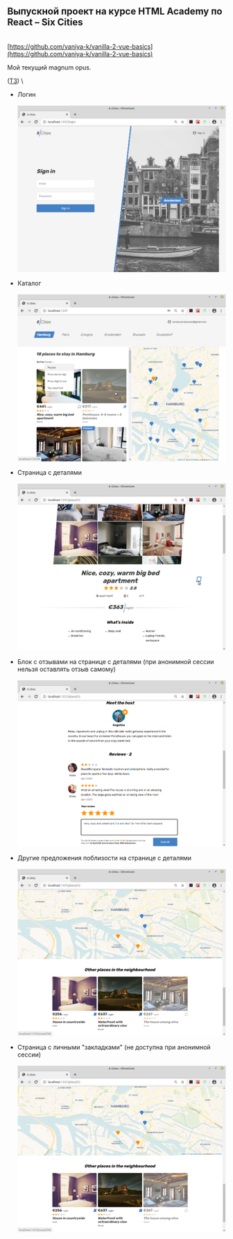## Выпускной проект на курсе HTML Academy по React &ndash; Six Cities
\
[https://github.com/vaniya-k/vanilla-2-vue-basics](https://github.com/vaniya-k/vanilla-2-vue-basics)

Мой текущий magnum opus.

([ТЗ](specs.pdf))
\

* Логин 
\
\
![login](01.png)

* Каталог
\
\
![catalog](02.png)

* Страница с деталями
\
\
![details](03.png)

* Блок с отзывами на странице с деталями (при анонимной сессии нельзя оставлять отзыв самому)
\
\
![details](04.png)

* Другие предложения поблизости на странице с деталями
\
\
![details](05.png)

* Страница с личными "закладками" (не доступна при анонимной сессии)
\
\
![details](05.png)
